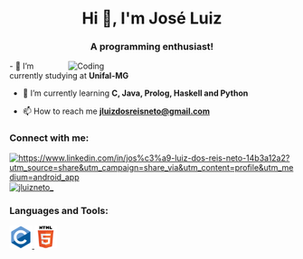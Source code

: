<h1 align="center">Hi 👋, I'm José Luiz</h1>
<h3 align="center"><b>A programming enthusiast!</b></h3>

<img align="right" alt="Coding" width="400" src="https://upload.wikimedia.org/wikipedia/en/e/e9/CreateWithGarfieldTitleScreen.jpg"/>
- 🔭 I’m currently studying at <b>Unifal-MG</b>

- 🌱 I’m currently learning **C, Java, Prolog, Haskell and Python**

- 📫 How to reach me **jluizdosreisneto@gmail.com**

<h3 align="left">Connect with me:</h3>
<p align="left">
<a href="https://linkedin.com/in/https://www.linkedin.com/in/jos%c3%a9-luiz-dos-reis-neto-14b3a12a2?utm_source=share&utm_campaign=share_via&utm_content=profile&utm_medium=android_app" target="blank"><img align="center" src="https://raw.githubusercontent.com/rahuldkjain/github-profile-readme-generator/master/src/images/icons/Social/linked-in-alt.svg" alt="https://www.linkedin.com/in/jos%c3%a9-luiz-dos-reis-neto-14b3a12a2?utm_source=share&utm_campaign=share_via&utm_content=profile&utm_medium=android_app" height="30" width="40" /></a>
<a href="https://instagram.com/jluizneto_" target="blank"><img align="center" src="https://raw.githubusercontent.com/rahuldkjain/github-profile-readme-generator/master/src/images/icons/Social/instagram.svg" alt="jluizneto_" height="30" width="40" /></a>
</p>

<h3 align="left">Languages and Tools:</h3>
<p align="left"> <a href="https://www.cprogramming.com/" target="_blank" rel="noreferrer"> <img src="https://raw.githubusercontent.com/devicons/devicon/master/icons/c/c-original.svg" alt="c" width="40" height="40"/> </a> <a href="https://www.w3.org/html/" target="_blank" rel="noreferrer"> <img src="https://raw.githubusercontent.com/devicons/devicon/master/icons/html5/html5-original-wordmark.svg" alt="html5" width="40" height="40"/> </a> </p>

